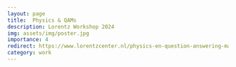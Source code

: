 ```yaml
---
layout: page
title:  Physics & QAMs
description: Lorentz Workshop 2024
img: assets/img/poster.jpg
importance: 4
redirect: https://www.lorentzcenter.nl/physics-en-question-answering-machines-artificial-scientific-understanding.html
category: work
---
```

 